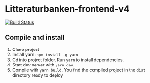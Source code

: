 Litteraturbanken-frontend-v4
============================

[![Build Status](https://travis-ci.org/spraakbanken/littb-frontend.svg?branch=master)](https://travis-ci.org/spraakbanken/littb-frontend)


## Compile and install
1. Clone project
2. Install yarn: `npm install -g yarn`
2. Cd into project folder. Run `yarn` to install dependencies.
6. Start dev server with `yarn dev`.
7. Compile with `yarn build`. You find the compiled project in the `dist` directory ready to deploy
